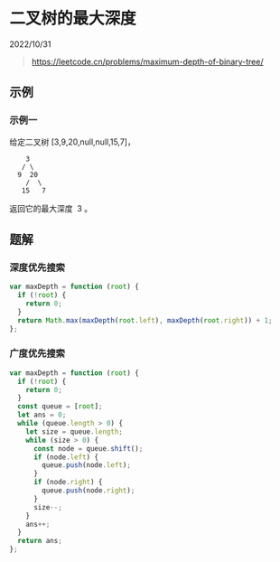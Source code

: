 # 二叉树的最大深度

2022/10/31

> <https://leetcode.cn/problems/maximum-depth-of-binary-tree/>

## 示例

### 示例一

给定二叉树 [3,9,20,null,null,15,7]，

```text
    3
   / \
  9  20
    /  \
   15   7
```

返回它的最大深度  3 。

## 题解

### 深度优先搜索

```javascript
var maxDepth = function (root) {
  if (!root) {
    return 0;
  }
  return Math.max(maxDepth(root.left), maxDepth(root.right)) + 1;
};
```

### 广度优先搜索

```javascript
var maxDepth = function (root) {
  if (!root) {
    return 0;
  }
  const queue = [root];
  let ans = 0;
  while (queue.length > 0) {
    let size = queue.length;
    while (size > 0) {
      const node = queue.shift();
      if (node.left) {
        queue.push(node.left);
      }
      if (node.right) {
        queue.push(node.right);
      }
      size--;
    }
    ans++;
  }
  return ans;
};
```
